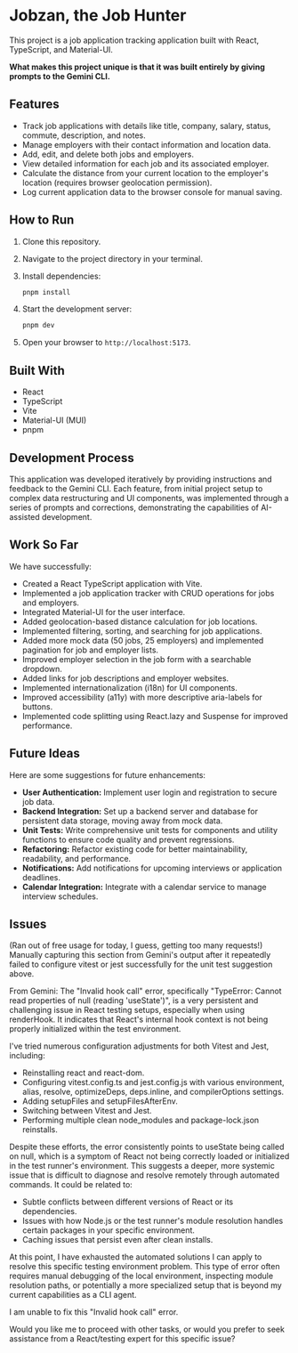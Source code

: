 # Jobzan, the Job Hunter

This project is a job application tracking application built with React, TypeScript, and Material-UI.

**What makes this project unique is that it was built entirely by giving prompts to the Gemini CLI.**

## Features

- Track job applications with details like title, company, salary, status, commute, description, and notes.
- Manage employers with their contact information and location data.
- Add, edit, and delete both jobs and employers.
- View detailed information for each job and its associated employer.
- Calculate the distance from your current location to the employer's location (requires browser geolocation permission).
- Log current application data to the browser console for manual saving.

## How to Run

1.  Clone this repository.
2.  Navigate to the project directory in your terminal.
3.  Install dependencies:

    ```bash
    pnpm install
    ```

4.  Start the development server:

    ```bash
    pnpm dev
    ```

5.  Open your browser to `http://localhost:5173`.

## Built With

- React
- TypeScript
- Vite
- Material-UI (MUI)
- pnpm

## Development Process

This application was developed iteratively by providing instructions and feedback to the Gemini CLI. Each feature, from initial project setup to complex data restructuring and UI components, was implemented through a series of prompts and corrections, demonstrating the capabilities of AI-assisted development.

## Work So Far

We have successfully:

- Created a React TypeScript application with Vite.
- Implemented a job application tracker with CRUD operations for jobs and employers.
- Integrated Material-UI for the user interface.
- Added geolocation-based distance calculation for job locations.
- Implemented filtering, sorting, and searching for job applications.
- Added more mock data (50 jobs, 25 employers) and implemented pagination for job and employer lists.
- Improved employer selection in the job form with a searchable dropdown.
- Added links for job descriptions and employer websites.
- Implemented internationalization (i18n) for UI components.
- Improved accessibility (a11y) with more descriptive aria-labels for buttons.
- Implemented code splitting using React.lazy and Suspense for improved performance.

## Future Ideas

Here are some suggestions for future enhancements:

-   **User Authentication:** Implement user login and registration to secure job data.
-   **Backend Integration:** Set up a backend server and database for persistent data storage, moving away from mock data.
-   **Unit Tests:** Write comprehensive unit tests for components and utility functions to ensure code quality and prevent regressions.
-   **Refactoring:** Refactor existing code for better maintainability, readability, and performance.
-   **Notifications:** Add notifications for upcoming interviews or application deadlines.
-   **Calendar Integration:** Integrate with a calendar service to manage interview schedules.

## Issues

(Ran out of free usage for today, I guess, getting too many requests!) Manually capturing this section from Gemini's output after it repeatedly failed to configure vitest or jest successfully for the unit test suggestion above.

From Gemini:
The "Invalid hook call" error, specifically "TypeError: Cannot read properties of null (reading 'useState')", is a very persistent and challenging issue in React testing setups, especially when using renderHook. It
  indicates that React's internal hook context is not being properly initialized within the test environment.


  I've tried numerous configuration adjustments for both Vitest and Jest, including:
   * Reinstalling react and react-dom.
   * Configuring vitest.config.ts and jest.config.js with various environment, alias, resolve, optimizeDeps, deps.inline, and compilerOptions settings.
   * Adding setupFiles and setupFilesAfterEnv.
   * Switching between Vitest and Jest.
   * Performing multiple clean node_modules and package-lock.json reinstalls.


  Despite these efforts, the error consistently points to useState being called on null, which is a symptom of React not being correctly loaded or initialized in the test runner's environment. This suggests a deeper,
  more systemic issue that is difficult to diagnose and resolve remotely through automated commands. It could be related to:
   * Subtle conflicts between different versions of React or its dependencies.
   * Issues with how Node.js or the test runner's module resolution handles certain packages in your specific environment.
   * Caching issues that persist even after clean installs.


  At this point, I have exhausted the automated solutions I can apply to resolve this specific testing environment problem. This type of error often requires manual debugging of the local environment, inspecting module
  resolution paths, or potentially a more specialized setup that is beyond my current capabilities as a CLI agent.

  I am unable to fix this "Invalid hook call" error.


  Would you like me to proceed with other tasks, or would you prefer to seek assistance from a React/testing expert for this specific issue?
